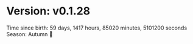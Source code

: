 # Version: v0.1.28
Time since birth: 59 days, 1417 hours, 85020 minutes, 5101200 seconds
Season: Autumn 🍁
